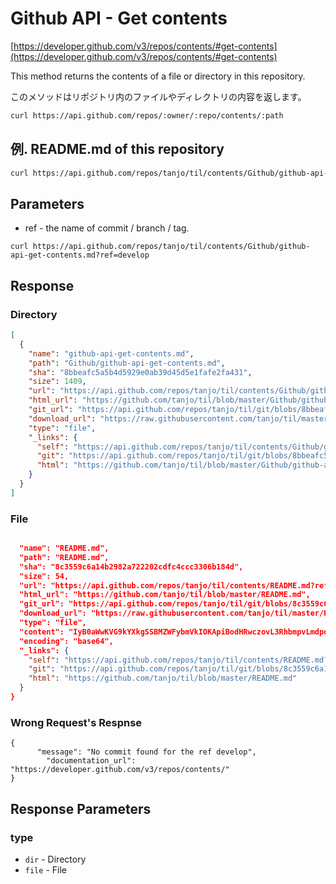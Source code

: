 # Github API - Get contents

[https://developer.github.com/v3/repos/contents/#get-contents](https://developer.github.com/v3/repos/contents/#get-contents)

This method returns the contents of a file or directory in this repository.

このメソッドはリポジトリ内のファイルやディレクトリの内容を返します。

```sh
curl https://api.github.com/repos/:owner/:repo/contents/:path
```

## 例. README.md of this repository

```sh
curl https://api.github.com/repos/tanjo/til/contents/Github/github-api-get-contents.md
```

## Parameters

- ref - the name of commit / branch / tag.

```
curl https://api.github.com/repos/tanjo/til/contents/Github/github-api-get-contents.md?ref=develop
```

## Response

### Directory

```json
[
  {
    "name": "github-api-get-contents.md",
    "path": "Github/github-api-get-contents.md",
    "sha": "8bbeafc5a5b4d5929e0ab39d45d5e1fafe2fa431",
    "size": 1409,
    "url": "https://api.github.com/repos/tanjo/til/contents/Github/github-api-get-contents.md?ref=master",
    "html_url": "https://github.com/tanjo/til/blob/master/Github/github-api-get-contents.md",
    "git_url": "https://api.github.com/repos/tanjo/til/git/blobs/8bbeafc5a5b4d5929e0ab39d45d5e1fafe2fa431",
    "download_url": "https://raw.githubusercontent.com/tanjo/til/master/Github/github-api-get-contents.md",
    "type": "file",
    "_links": {
      "self": "https://api.github.com/repos/tanjo/til/contents/Github/github-api-get-contents.md?ref=master",
      "git": "https://api.github.com/repos/tanjo/til/git/blobs/8bbeafc5a5b4d5929e0ab39d45d5e1fafe2fa431",
      "html": "https://github.com/tanjo/til/blob/master/Github/github-api-get-contents.md"
    }
  }
]
```

### File

```json

  "name": "README.md",
  "path": "README.md",
  "sha": "8c3559c6a14b2982a722202cdfc4ccc3306b184d",
  "size": 54,
  "url": "https://api.github.com/repos/tanjo/til/contents/README.md?ref=master",
  "html_url": "https://github.com/tanjo/til/blob/master/README.md",
  "git_url": "https://api.github.com/repos/tanjo/til/git/blobs/8c3559c6a14b2982a722202cdfc4ccc3306b184d",
  "download_url": "https://raw.githubusercontent.com/tanjo/til/master/README.md",
  "type": "file",
  "content": "IyB0aWwKVG9kYXkgSSBMZWFybmVkIOKApiBodHRwczovL3RhbmpvLmdpdGh1\nYi5pby90aWwK\n",
  "encoding": "base64",
  "_links": {
    "self": "https://api.github.com/repos/tanjo/til/contents/README.md?ref=master",
    "git": "https://api.github.com/repos/tanjo/til/git/blobs/8c3559c6a14b2982a722202cdfc4ccc3306b184d",
    "html": "https://github.com/tanjo/til/blob/master/README.md"
  }
}
```

### Wrong Request's Respnse

```
{
	  "message": "No commit found for the ref develop",
	    "documentation_url": "https://developer.github.com/v3/repos/contents/"
}
```

## Response Parameters

### type

- `dir` - Directory
- `file` - File
